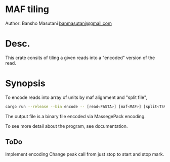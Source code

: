 # MAF tiling

Author: Bansho Masutani banmasutani@gmail.com

# Desc.

This crate consits of tiling a given reads into a "encoded" version of the read.

# Synopsis

To encode reads into array of units by maf alignment and "split file",
```bash
cargo run --release --bin encode -- [read<FASTA>] [maf<MAF>] [split<TSV>] > [encoded<Binary>]
```

The output file is a binary file encoded via MassegePack encoding.

To see more detail about the program, see documentation.

## ToDo
Implement encoding
Change peak call from just stop to start and stop mark.